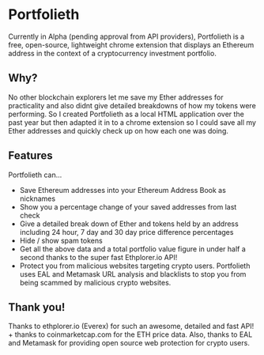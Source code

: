 # Portfolieth

Currently in Alpha (pending approval from API providers), Portfolieth is a free, open-source, lightweight chrome extension that displays an Ethereum address in the context of a cryptocurrency investment portfolio.

## Why?

No other blockchain explorers let me save my Ether addresses for practicality and also didnt give detailed breakdowns of how my tokens were performing.
So I created Portfolieth as a local HTML application over the past year but then adapted it in to a chrome extension so I could save all my Ether addresses and quickly check up on how each one was doing.

## Features

Portfolieth can... 

- Save Ethereum addresses into your Ethereum Address Book as nicknames
- Show you a percentage change of your saved addresses from last check
- Give a detailed break down of Ether and tokens held by an address including 24 hour, 7 day and 30 day price difference percentages
- Hide / show spam tokens
- Get all the above data and a total portfolio value figure in under half a second thanks to the super fast Ethplorer.io API!
- Protect you from malicious websites targeting crypto users. Portfolieth uses EAL and Metamask URL analysis and blacklists to stop you from being scammed by malicious crypto websites.

## Thank you!

Thanks to ethplorer.io (Everex) for such an awesome, detailed and fast API! + thanks to coinmarketcap.com for the ETH price data. Also, thanks to EAL and Metamask for providing open source web protection for crypto users.
